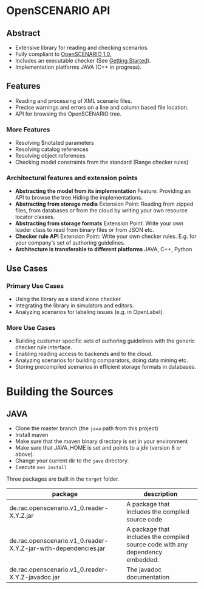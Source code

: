 # OpenSCENARIO API

## Abstract
* Extensive library for reading and checking scenarios.
* Fully compliant to [OpenSCENARIO 1.0.](https://www.asam.net/standards/detail/openscenario/)
* Includes an executable checker (See [Getting Started](https://github.com/ra-consulting-gmbh/openscenario.api.test/wiki/Getting-started)).
* Implementation platforms JAVA (C++ in progress).

## Features
* Reading and processing of XML scenario files.
* Precise warnings and errors on a line and column based file location.
* API for browsing the OpenSCENARIO tree.

### More Features
* Resolving $notated parameters
* Resolving catalog references
* Resolving object references
* Checking model constraints from the standard (Range checker rules)

### Architectural features and extension points

* **Abstracting the model from its implementation** Feature: Providing an API to browse the tree.Hiding the implementations.
* **Abstracting from storage media** Extension Point: Reading from zipped files, from databases or from the cloud by writing your own resource locator classes.
* **Abstracting from storage formats** Extension Point: Write your own loader class to read from binary files or from JSON etc.
* **Checker rule API** Extension Point: Write your own checker rules. E.g. for your company‘s set of authoring guidelines.
* **Architecture is transferable to different platforms** JAVA, C++, Python

## Use Cases
### Primary Use Cases
* Using the library as a stand alone checker.
* Integrating the library in simulators and editors.
* Analyzing scenarios for labeling issues (e.g. in OpenLabel).

### More Use Cases
* Building customer specific sets of authoring guidelines with the generic checker rule interface.
* Enabling reading access to backends and to the cloud.
* Analyzing scenarios for building comparators, doing data mining etc.
* Storing precompiled scenarios in efficient storage formats in databases.

# Building the Sources
## JAVA
* Clone the master branch (the `java` path from this project)
* Install maven
* Make sure that the maven binary directory is set in your environment
* Make sure that JAVA_HOME is set and points to a jdk (version 8 or above).
* Change your current dir to the `java` directory.
* Execute `mvn install`

Three packages are built in the `target` folder.

| package | description |
|-|-|
| de.rac.openscenario.v1_0.reader-X.Y.Z.jar | A package that includes the compiled source code |
| de.rac.openscenario.v1_0.reader-X.Y.Z-jar-with-dependencies.jar | A package that includes the compiled source code with any dependency embedded. |
| de.rac.openscenario.v1_0.reader-X.Y.Z-javadoc.jar | The javadoc documentation|
